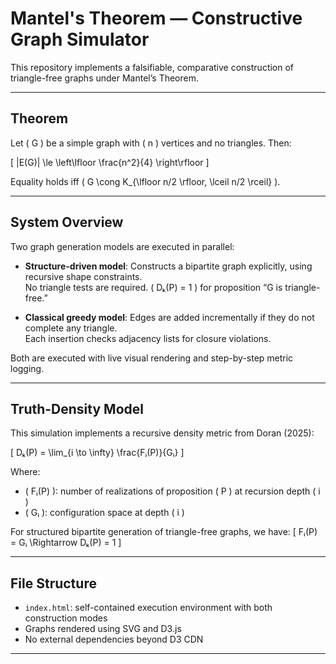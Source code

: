 # Mantel's Theorem — Constructive Graph Simulator

This repository implements a falsifiable, comparative construction of triangle-free graphs under Mantel’s Theorem.

---

## Theorem

Let \( G \) be a simple graph with \( n \) vertices and no triangles. Then:

\[
|E(G)| \le \left\lfloor \frac{n^2}{4} \right\rfloor
\]

Equality holds iff \( G \cong K_{\lfloor n/2 \rfloor, \lceil n/2 \rceil} \).

---

## System Overview

Two graph generation models are executed in parallel:

- **Structure-driven model**: Constructs a bipartite graph explicitly, using recursive shape constraints.  
  No triangle tests are required. \( Dₖ(P) = 1 \) for proposition “G is triangle-free.”

- **Classical greedy model**: Edges are added incrementally if they do not complete any triangle.  
  Each insertion checks adjacency lists for closure violations.

Both are executed with live visual rendering and step-by-step metric logging.

---

## Truth-Density Model

This simulation implements a recursive density metric from Doran (2025):

\[
Dₖ(P) = \lim_{i \to \infty} \frac{Fᵢ(P)}{Gᵢ}
\]

Where:
- \( Fᵢ(P) \): number of realizations of proposition \( P \) at recursion depth \( i \)  
- \( Gᵢ \): configuration space at depth \( i \)

For structured bipartite generation of triangle-free graphs, we have:
\[
Fᵢ(P) = Gᵢ \Rightarrow Dₖ(P) = 1
\]

---

## File Structure

- `index.html`: self-contained execution environment with both construction modes  
- Graphs rendered using SVG and D3.js  
- No external dependencies beyond D3 CDN

---

